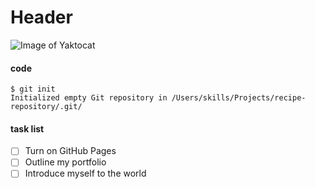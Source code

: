 # Header
![Image of Yaktocat](https://octodex.github.com/images/yaktocat.png)

#### code 
```
$ git init
Initialized empty Git repository in /Users/skills/Projects/recipe-repository/.git/
```

 #### task list
- [ ] Turn on GitHub Pages
- [ ] Outline my portfolio
- [ ] Introduce myself to the world
